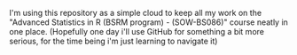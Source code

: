 I'm using this repository as a simple cloud to keep all my work on the "Advanced Statistics in R (BSRM program) - (SOW-BS086)" course neatly in one place.
(Hopefully one day i'll use GitHub for something a bit more serious, for the time being i'm just learning to navigate it)
